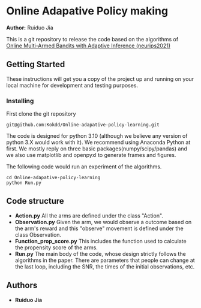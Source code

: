 # Online Adapative Policy making

**Author:** Ruiduo Jia

This is a git repository to release the code based on the algorithms of [Online Multi-Armed Bandits with Adaptive Inference (neurips2021)](https://proceedings.neurips.cc/paper_files/paper/2021/hash/0ec04cb3912c4f08874dd03716f80df1-Abstract.html) 

## Getting Started

These instructions will get you a copy of the project up and running on your local machine for development and testing purposes. 

### Installing

First clone the git repository

```
git@github.com:Kokdd/Online-adapative-policy-learning.git
```

The code is designed for python 3.10 (although we believe any version of python 3.X would work with it). We recommend using Anaconda Python at first. We mostly reply on three basic packages(numpy/scipy/pandas) and we also use matplotlib and openpyxl to generate frames and figures. 

The following code would run an experiment of the algorithms.

```
cd Online-adapative-policy-learning
python Run.py
```



## Code structure

- **Action.py** All the arms are defined under the class "Action".
- **Observation.py** Given the arm, we would observe a outcome based on the arm's reward and this "observe" movement is defined under the class Observation.
- **Function_prop_score.py** This includes the function used to calculate the propensity score of the arms.
- **Run.py** The main body of the code, whose design strictly follows the algorithms in the paper. There are parameters that people can change at the last loop, including the SNR, the times of the initial observations, etc.

## Authors

* **Ruiduo Jia**



